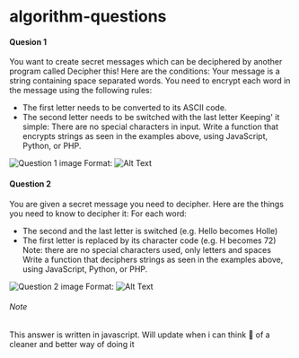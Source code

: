 # algorithm-questions

#### Quesion 1
You want to create secret messages which can be deciphered by another program called Decipher this!
Here are the conditions:
Your message is a string containing space separated words.
You need to encrypt each word in the message using the following rules:
 * The first letter needs to be converted to its ASCII code.
 * The second letter needs to be switched with the last letter
Keeping' it simple: There are no special characters in input.
Write a function that encrypts strings as seen in the examples above, using JavaScript, Python, or PHP.

![Question 1 image](../../tree/images/q1)
Format: ![Alt Text](url)

#### Question 2
You are given a secret message you need to decipher. Here are the things you need to know to decipher
it:
For each word:
 * The second and the last letter is switched (e.g. Hello becomes Holle)
 * The first letter is replaced by its character code (e.g. H becomes 72)
Note: there are no special characters used, only letters and spaces
Write a function that deciphers strings as seen in the examples above, using JavaScript, Python, or PHP.

![Question 2 image](../../tree/images/q2)
Format: ![Alt Text](url)

###### Note
This answer is written in javascript. 
Will update when i can think :thinking: of a cleaner and better way of doing it 
